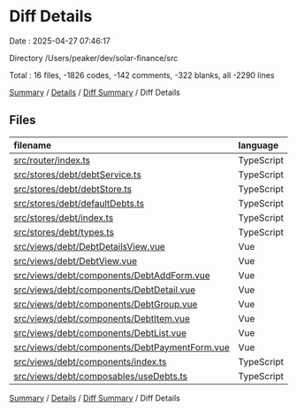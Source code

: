# Diff Details

Date : 2025-04-27 07:46:17

Directory /Users/peaker/dev/solar-finance/src

Total : 16 files,  -1826 codes, -142 comments, -322 blanks, all -2290 lines

[Summary](results.md) / [Details](details.md) / [Diff Summary](diff.md) / Diff Details

## Files
| filename | language | code | comment | blank | total |
| :--- | :--- | ---: | ---: | ---: | ---: |
| [src/router/index.ts](/src/router/index.ts) | TypeScript | 15 | 0 | 0 | 15 |
| [src/stores/debt/debtService.ts](/src/stores/debt/debtService.ts) | TypeScript | -156 | -43 | -24 | -223 |
| [src/stores/debt/debtStore.ts](/src/stores/debt/debtStore.ts) | TypeScript | -69 | -69 | -48 | -186 |
| [src/stores/debt/defaultDebts.ts](/src/stores/debt/defaultDebts.ts) | TypeScript | -116 | -5 | -1 | -122 |
| [src/stores/debt/index.ts](/src/stores/debt/index.ts) | TypeScript | -4 | -2 | -1 | -7 |
| [src/stores/debt/types.ts](/src/stores/debt/types.ts) | TypeScript | -45 | -12 | -11 | -68 |
| [src/views/debt/DebtDetailsView.vue](/src/views/debt/DebtDetailsView.vue) | Vue | 351 | 6 | 56 | 413 |
| [src/views/debt/DebtView.vue](/src/views/debt/DebtView.vue) | Vue | -263 | 5 | -33 | -291 |
| [src/views/debt/components/DebtAddForm.vue](/src/views/debt/components/DebtAddForm.vue) | Vue | -443 | -4 | -62 | -509 |
| [src/views/debt/components/DebtDetail.vue](/src/views/debt/components/DebtDetail.vue) | Vue | -404 | -5 | -68 | -477 |
| [src/views/debt/components/DebtGroup.vue](/src/views/debt/components/DebtGroup.vue) | Vue | 83 | 2 | 13 | 98 |
| [src/views/debt/components/DebtItem.vue](/src/views/debt/components/DebtItem.vue) | Vue | 102 | 3 | 20 | 125 |
| [src/views/debt/components/DebtList.vue](/src/views/debt/components/DebtList.vue) | Vue | -385 | -4 | -60 | -449 |
| [src/views/debt/components/DebtPaymentForm.vue](/src/views/debt/components/DebtPaymentForm.vue) | Vue | -278 | -2 | -42 | -322 |
| [src/views/debt/components/index.ts](/src/views/debt/components/index.ts) | TypeScript | 2 | 1 | 0 | 3 |
| [src/views/debt/composables/useDebts.ts](/src/views/debt/composables/useDebts.ts) | TypeScript | -216 | -13 | -61 | -290 |

[Summary](results.md) / [Details](details.md) / [Diff Summary](diff.md) / Diff Details